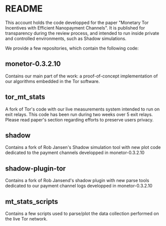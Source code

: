 # README

This account holds the code developped for the paper "Monetary Tor
Incentives with Efficient Nanopayment Channels". It is published for
transparency during the review process, and intended to run inside
private and controlled environments, such as Shadow simulations.  

We provide a few repositories, which contain the following code:  

## monetor-0.3.2.10

Contains our main part of the work: a proof-of-concept implementation of
our algorithms embedded in the Tor software.

## tor_mt_stats

A fork of Tor's code with our live measurements system intended to run
on exit relays. This code has been run during two weeks over 5 exit
relays.  
Please read paper's section regarding efforts to preserve users privacy.

## shadow

Contains a fork of Rob Jansen's Shadow simulation tool with new plot
code dedicated to the payment channels developped in monetor-0.3.2.10

## shadow-plugin-tor

Contains a fork of Rob Jansend's shadow plugin with new parse tools
dedicated to our payment channel logs developped in monetor-0.3.2.10

## mt_stats_scripts

Contains a few scripts used to parse/plot the data collection performed
on the live Tor network.

